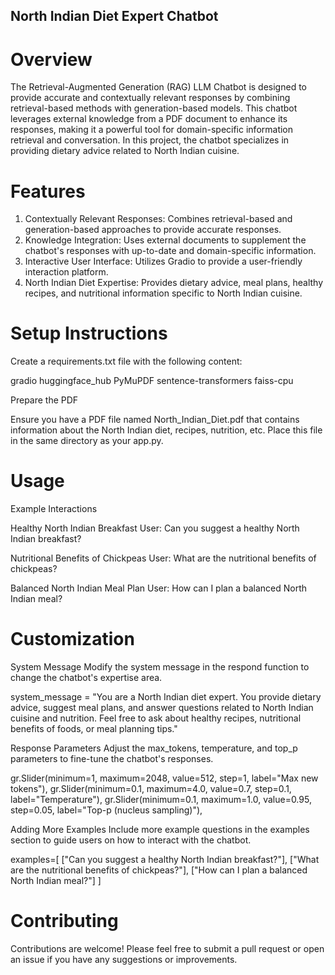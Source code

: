 ## North Indian Diet Expert Chatbot
# Overview
The Retrieval-Augmented Generation (RAG) LLM Chatbot is designed to provide accurate and contextually relevant responses by combining retrieval-based methods with generation-based models. This chatbot leverages external knowledge from a PDF document to enhance its responses, making it a powerful tool for domain-specific information retrieval and conversation. In this project, the chatbot specializes in providing dietary advice related to North Indian cuisine.

# Features
1. Contextually Relevant Responses: Combines retrieval-based and generation-based approaches to provide accurate responses.
2. Knowledge Integration: Uses external documents to supplement the chatbot's responses with up-to-date and domain-specific information.
3. Interactive User Interface: Utilizes Gradio to provide a user-friendly interaction platform.
4. North Indian Diet Expertise: Provides dietary advice, meal plans, healthy recipes, and nutritional information specific to North Indian cuisine.

# Setup Instructions
Create a requirements.txt file with the following content:

gradio
huggingface_hub
PyMuPDF
sentence-transformers
faiss-cpu

Prepare the PDF

Ensure you have a PDF file named North_Indian_Diet.pdf that contains information about the North Indian diet, recipes, nutrition, etc. Place this file in the same directory as your app.py.

# Usage


Example Interactions

Healthy North Indian Breakfast
User: Can you suggest a healthy North Indian breakfast?

Nutritional Benefits of Chickpeas
User: What are the nutritional benefits of chickpeas?

Balanced North Indian Meal Plan
User: How can I plan a balanced North Indian meal?

# Customization
System Message
Modify the system message in the respond function to change the chatbot's expertise area.

system_message = "You are a North Indian diet expert. You provide dietary advice, suggest meal plans, and answer questions related to North Indian cuisine and nutrition. Feel free to ask about healthy recipes, nutritional benefits of foods, or meal planning tips."

Response Parameters
Adjust the max_tokens, temperature, and top_p parameters to fine-tune the chatbot's responses.

gr.Slider(minimum=1, maximum=2048, value=512, step=1, label="Max new tokens"),
gr.Slider(minimum=0.1, maximum=4.0, value=0.7, step=0.1, label="Temperature"),
gr.Slider(minimum=0.1, maximum=1.0, value=0.95, step=0.05, label="Top-p (nucleus sampling)"),

Adding More Examples
Include more example questions in the examples section to guide users on how to interact with the chatbot.

examples=[
    ["Can you suggest a healthy North Indian breakfast?"],
    ["What are the nutritional benefits of chickpeas?"],
    ["How can I plan a balanced North Indian meal?"]
]

# Contributing
Contributions are welcome! Please feel free to submit a pull request or open an issue if you have any suggestions or improvements.
